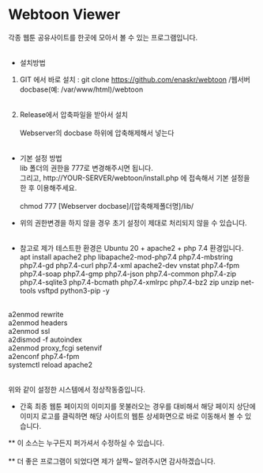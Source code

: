 # Webtoon Viewer

각종 웹툰 공유사이트를 한곳에 모아서 볼 수 있는 프로그램입니다.
<br><br>

* 설치방법<br>
1) GIT 에서 바로 설치 : git clone https://github.com/enaskr/webtoon /웹서버docbase(예: /var/www/html)/webtoon<br><br>

2) Release에서 압축파일을 받아서 설치<br><br>
Webserver의 docbase 하위에 압축해제해서 넣는다<br><br>

* 기본 설정 방법<br>
lib 폴더의 권한을 777로 변경해주시면 됩니다.<br>
그리고, http://YOUR-SERVER/webtoon/install.php 에 접속해서 기본 설정을 한 후 이용해주세요.<br><br>
chmod 777 [Webserver docbase]/[압축해제폴더명]/lib/<br>

* 위의 권한변경을 하지 않을 경우 초기 설정이 제대로 처리되지 않을 수 있습니다.<br><br>

* 참고로 제가 테스트한 환경은 Ubuntu 20 + apache2 + php 7.4 환경입니다.<br>
apt install apache2 php libapache2-mod-php7.4 php7.4-mbstring php7.4-gd php7.4-curl php7.4-xml apache2-dev vnstat php7.4-fpm php7.4-soap php7.4-gmp php7.4-json php7.4-common php7.4-zip php7.4-sqlite3 php7.4-bcmath php7.4-xmlrpc php7.4-bz2 zip unzip net-tools vsftpd python3-pip -y <br><br>

a2enmod rewrite <br>
a2enmod headers <br>
a2enmod ssl <br>
a2dismod -f autoindex <br>
a2enmod proxy_fcgi setenvif <br>
a2enconf php7.4-fpm <br>
systemctl reload apache2 <br><br>

위와 같이 설정한 시스템에서 정상작동중입니다.<br>

* 간혹 최종 웹툰 페이지의 이미지를 못불러오는 경우를 대비해서 해당 페이지 상단에 이미지 로고를 클릭하면 해당 사이트의 웹툰 상세화면으로 바로 이동해서 볼 수 있습니다.<br>

** 이 소스는 누구든지 퍼가셔서 수정하실 수 있습니다.<br><br>
** 더 좋은 프로그램이 되었다면 제가 살짝~ 알려주시면 감사하겠습니다.<br><br>


